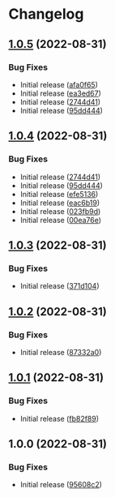 # Changelog

## [1.0.5](https://github.com/navikt/bidrag-ui-common/compare/v1.0.4...v1.0.5) (2022-08-31)


### Bug Fixes

* Initial release ([afa0f65](https://github.com/navikt/bidrag-ui-common/commit/afa0f65766a91b8fc17ae4883b5110727b92414e))
* Initial release ([ea3ed67](https://github.com/navikt/bidrag-ui-common/commit/ea3ed67d543d32385305c1f47660339c6243d253))
* Initial release ([2744d41](https://github.com/navikt/bidrag-ui-common/commit/2744d411ea61296eccc2d114eab990890368eb80))
* Initial release ([95dd444](https://github.com/navikt/bidrag-ui-common/commit/95dd444e5be6bf1282dc8d679f59848870f3c9e5))

## [1.0.4](https://github.com/navikt/bidrag-ui-common/compare/v1.0.3...v1.0.4) (2022-08-31)


### Bug Fixes

* Initial release ([2744d41](https://github.com/navikt/bidrag-ui-common/commit/2744d411ea61296eccc2d114eab990890368eb80))
* Initial release ([95dd444](https://github.com/navikt/bidrag-ui-common/commit/95dd444e5be6bf1282dc8d679f59848870f3c9e5))
* Initial release ([efe5136](https://github.com/navikt/bidrag-ui-common/commit/efe5136de59d70ecbd6d1a1beff288e24b255859))
* Initial release ([eac6b19](https://github.com/navikt/bidrag-ui-common/commit/eac6b19a1827553f05ecf373870c79003f137837))
* Initial release ([023fb9d](https://github.com/navikt/bidrag-ui-common/commit/023fb9d74939059753d0fbb47f35ccb2357f8157))
* Initial release ([00ea76e](https://github.com/navikt/bidrag-ui-common/commit/00ea76ebc5f6c28b1f1ced13571a8522eb153594))

## [1.0.3](https://github.com/navikt/bidrag-ui-common/compare/v1.0.2...v1.0.3) (2022-08-31)


### Bug Fixes

* Initial release ([371d104](https://github.com/navikt/bidrag-ui-common/commit/371d1042ff3235386141b005270dd29c25a13fed))

## [1.0.2](https://github.com/navikt/bidrag-ui-common/compare/v1.0.1...v1.0.2) (2022-08-31)


### Bug Fixes

* Initial release ([87332a0](https://github.com/navikt/bidrag-ui-common/commit/87332a049bb281fea6e2ee2eb62551ea8d7dd0d8))

## [1.0.1](https://github.com/navikt/bidrag-ui-common/compare/v1.0.0...v1.0.1) (2022-08-31)


### Bug Fixes

* Initial release ([fb82f89](https://github.com/navikt/bidrag-ui-common/commit/fb82f89f109bfe121be41c1f9f3865c50aff20eb))

## 1.0.0 (2022-08-31)


### Bug Fixes

* Initial release ([95608c2](https://github.com/navikt/bidrag-ui-common/commit/95608c2461eba04203400195fa09dd8e8594ecdb))
